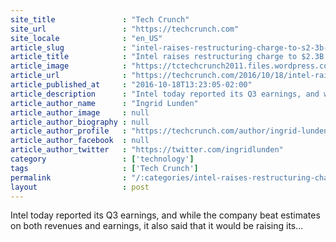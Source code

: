 ```yaml
---
site_title               : "Tech Crunch"
site_url                 : "https://techcrunch.com"
site_locale              : "en_US"
article_slug             : "intel-raises-restructuring-charge-to-s2-3b-as-it-faces-more-challenges-ahead"
article_title            : "Intel raises restructuring charge to $2.3B as it faces more challenges ahead"
article_image            : "https://tctechcrunch2011.files.wordpress.com/2016/09/gettyimages-515552466.jpg?w=764&h=400&crop=1"
article_url              : "https://techcrunch.com/2016/10/18/intel-raises-restructuring-charge-to-2-3b-beats-with-q3-sales-of-15-8b-eps-0-80/"
article_published_at     : "2016-10-18T13:23:05-02:00"
article_description      : "Intel today reported its Q3 earnings, and while the company beat estimates on both revenues and earnings, it also said that it would be raising its..."
article_author_name      : "Ingrid Lunden"
article_author_image     : null
article_author_biography : null
article_author_profile   : "https://techcrunch.com/author/ingrid-lunden/"
article_author_facebook  : null
article_author_twitter   : "https://twitter.com/ingridlunden"
category                 : ['technology']
tags                     : ['Tech Crunch']
permalink                : "/:categories/intel-raises-restructuring-charge-to-s2-3b-as-it-faces-more-challenges-ahead/"
layout                   : post
---
```


Intel today reported its Q3 earnings, and while the company beat estimates on both revenues and earnings, it also said that it would be raising its...
